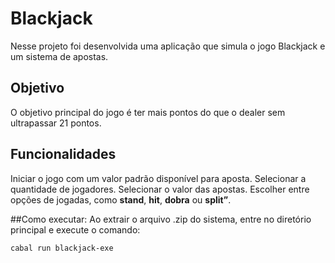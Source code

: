 # Blackjack
Nesse projeto foi desenvolvida uma aplicação que simula o jogo Blackjack e um sistema de apostas.

## Objetivo
O objetivo principal do jogo é ter mais pontos do que o dealer sem ultrapassar 21 pontos.

## Funcionalidades
Iniciar o jogo com um valor padrão disponível para aposta.
Selecionar a quantidade de jogadores.
Selecionar o valor das apostas.
Escolher entre opções de jogadas, como **stand**, **hit**, **dobra** ou **split”**.

##Como executar:
Ao extrair o arquivo .zip do sistema, entre no diretório principal e execute o comando:
```
cabal run blackjack-exe
```

